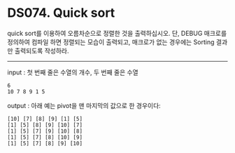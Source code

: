 # DS074. Quick sort
quick sort를 이용하여 오름차순으로 정렬한 것을 출력하십시오.
단, DEBUG 매크로를 정의하여 컴파일 하면 정렬되는 모습이 출력되고,
매크로가 없는 경우에는 Sorting 결과만 출력되도록 작성하라.

---

input : 첫 번째 줄은 수열의 개수, 두 번째 줄은 수열
```
6  
10 7 8 9 1 5
```
output : 아래 예는 pivot을 맨 마지막의 값으로 한 경우이다:
```
[10] [7] [8] [9] [1] [5]  
[1] [5] [8] [9] [10] [7]  
[1] [5] [7] [9] [10] [8]  
[1] [5] [7] [8] [10] [9]  
[1] [5] [7] [8] [9] [10]
```